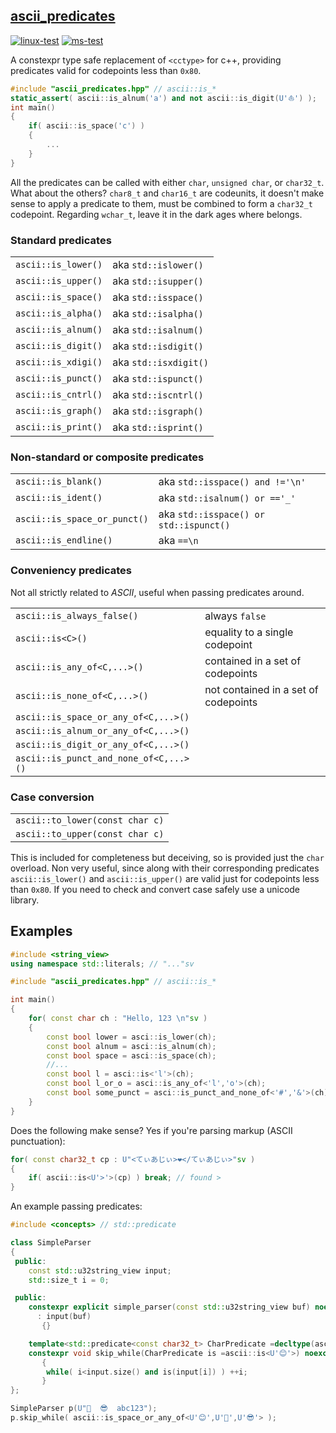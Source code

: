 ## [ascii_predicates](https://github.com/matgat/ascii_predicates.git)
[![linux-test](https://github.com/matgat/ascii_predicates/actions/workflows/linux-test.yml/badge.svg)](https://github.com/matgat/ascii_predicates/actions/workflows/linux-test.yml)
[![ms-test](https://github.com/matgat/ascii_predicates/actions/workflows/ms-test.yml/badge.svg)](https://github.com/matgat/ascii_predicates/actions/workflows/ms-test.yml)

A constexpr type safe replacement of `<cctype>` for c++,
providing predicates valid for codepoints less than `0x80`.

```cpp
#include "ascii_predicates.hpp" // ascii::is_*
static_assert( ascii::is_alnum('a') and not ascii::is_digit(U'⛵') );
int main()
{
    if( ascii::is_space('c') )
    {
        ...
    }
}
```

All the predicates can be called with either
`char`, `unsigned char`, or `char32_t`.
What about the others? `char8_t` and `char16_t` are codeunits,
it doesn't make sense to apply a predicate to them, must
be combined to form a `char32_t` codepoint.
Regarding `wchar_t`, leave it in the dark ages where belongs.


### Standard predicates

|                     |                       |
|---------------------|-----------------------|
| `ascii::is_lower()` | aka `std::islower()`  |
| `ascii::is_upper()` | aka `std::isupper()`  |
| `ascii::is_space()` | aka `std::isspace()`  |
| `ascii::is_alpha()` | aka `std::isalpha()`  |
| `ascii::is_alnum()` | aka `std::isalnum()`  |
| `ascii::is_digit()` | aka `std::isdigit()`  |
| `ascii::is_xdigi()` | aka `std::isxdigit()` |
| `ascii::is_punct()` | aka `std::ispunct()`  |
| `ascii::is_cntrl()` | aka `std::iscntrl()`  |
| `ascii::is_graph()` | aka `std::isgraph()`  |
| `ascii::is_print()` | aka `std::isprint()`  |


### Non-standard or composite predicates

|                              |                                        |
|------------------------------|----------------------------------------|
| `ascii::is_blank()`          | aka `std::isspace() and !='\n'`        |
| `ascii::is_ident()`          | aka `std::isalnum() or =='_'`          |
| `ascii::is_space_or_punct()` | aka `std::isspace() or std::ispunct()` |
| `ascii::is_endline()`        | aka `==\n`                             |


### Conveniency predicates
Not all strictly related to *ASCII*, useful when passing
predicates around.

|                                        |                                      |
|----------------------------------------|--------------------------------------|
| `ascii::is_always_false()`             | always `false`                       |
| `ascii::is<C>()`                       | equality to a single codepoint       |
| `ascii::is_any_of<C,...>()`            | contained in a set of codepoints     |
| `ascii::is_none_of<C,...>()`           | not contained in a set of codepoints |
| `ascii::is_space_or_any_of<C,...>()`   |                                      |
| `ascii::is_alnum_or_any_of<C,...>()`   |                                      |
| `ascii::is_digit_or_any_of<C,...>()`   |                                      |
| `ascii::is_punct_and_none_of<C,...>()` |                                      |


### Case conversion

|                                 |
|---------------------------------|
| `ascii::to_lower(const char c)` |
| `ascii::to_upper(const char c)` |

This is included for completeness but deceiving, so is provided
just the `char` overload. Non very useful, since along with their
corresponding predicates `ascii::is_lower()` and `ascii::is_upper()`
are valid just for codepoints less than `0x80`.
If you need to check and convert case safely use a unicode library.


## Examples


```cpp
#include <string_view>
using namespace std::literals; // "..."sv

#include "ascii_predicates.hpp" // ascii::is_*

int main()
{
    for( const char ch : "Hello, 123 \n"sv )
    {
        const bool lower = asci::is_lower(ch);
        const bool alnum = asci::is_alnum(ch);
        const bool space = asci::is_space(ch);
        //...
        const bool l = asci::is<'l'>(ch);
        const bool l_or_o = asci::is_any_of<'l','o'>(ch);
        const bool some_punct = asci::is_punct_and_none_of<'#','&'>(ch);
    }
}
```

Does the following make sense?
Yes if you're parsing markup (ASCII punctuation):

```cpp
for( const char32_t cp : U"<てぃあじぃ>❤️</てぃあじぃ>"sv )
{
    if( ascii::is<U'>'>(cp) ) break; // found >
}
```

An example passing predicates:

```cpp
#include <concepts> // std::predicate

class SimpleParser
{
 public:
    const std::u32string_view input;
    std::size_t i = 0;

 public:
    constexpr explicit simple_parser(const std::u32string_view buf) noexcept
      : input(buf)
       {}

    template<std::predicate<const char32_t> CharPredicate =decltype(ascii::is_always_false<char32_t>)>
    constexpr void skip_while(CharPredicate is =ascii::is<U'😊'>) noexcept
       {
        while( i<input.size() and is(input[i]) ) ++i;
       }
};

SimpleParser p(U"🤪  😎  abc123");
p.skip_while( ascii::is_space_or_any_of<U'😊',U'🤪',U'😎'> );
```
